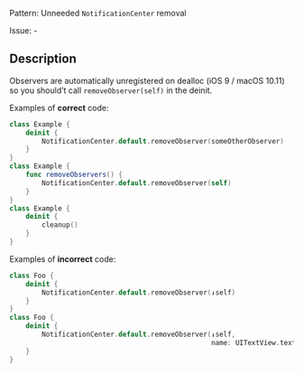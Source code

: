 Pattern: Unneeded `NotificationCenter` removal

Issue: -

## Description

Observers are automatically unregistered on dealloc (iOS 9 / macOS 10.11) so you should’t call `removeObserver(self)` in the deinit.

Examples of **correct** code:

```swift
class Example {
    deinit {
        NotificationCenter.default.removeObserver(someOtherObserver)
    }
}
class Example {
    func removeObservers() {
        NotificationCenter.default.removeObserver(self)
    }
}
class Example {
    deinit {
        cleanup()
    }
}
```

Examples of **incorrect** code:

```swift
class Foo {
    deinit {
        NotificationCenter.default.removeObserver(↓self)
    }
}
class Foo {
    deinit {
        NotificationCenter.default.removeObserver(↓self,
                                                  name: UITextView.textDidChangeNotification, object: nil)
    }
}
```

